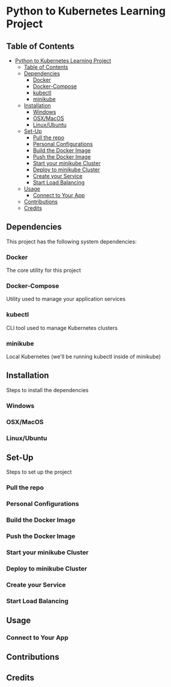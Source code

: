 # Python to Kubernetes Learning Project

## Table of Contents

- [Python to Kubernetes Learning Project](#python-to-kubernetes-learning-project)
  - [Table of Contents](#table-of-contents)
  - [Dependencies](#dependencies)
    - [Docker](#docker)
    - [Docker-Compose](#docker-compose)
    - [kubectl](#kubectl)
    - [minikube](#minikube)
  - [Installation](#installation)
    - [Windows](#windows)
    - [OSX/MacOS](#osxmacos)
    - [Linux/Ubuntu](#linuxubuntu)
  - [Set-Up](#set-up)
    - [Pull the repo](#pull-the-repo)
    - [Personal Configurations](#personal-configurations)
    - [Build the Docker Image](#build-the-docker-image)
    - [Push the Docker Image](#push-the-docker-image)
    - [Start your minikube Cluster](#start-your-minikube-cluster)
    - [Deploy to minikube Cluster](#deploy-to-minikube-cluster)
    - [Create your Service](#create-your-service)
    - [Start Load Balancing](#start-load-balancing)
  - [Usage](#usage)
    - [Connect to Your App](#connect-to-your-app)
  - [Contributions](#contributions)
  - [Credits](#credits)

## Dependencies

This project has the following system dependencies:

### Docker

The core utility for this project

### Docker-Compose

Utility used to manage your application services

### kubectl

CLI tool used to manage Kubernetes clusters

### minikube

Local Kubernetes (we'll be running kubectl inside of minikube)

## Installation

Steps to install the dependencies

### Windows

### OSX/MacOS

### Linux/Ubuntu

## Set-Up

Steps to set up the project

### Pull the repo

### Personal Configurations

### Build the Docker Image

### Push the Docker Image

### Start your minikube Cluster

### Deploy to minikube Cluster

### Create your Service

### Start Load Balancing

## Usage

### Connect to Your App

## Contributions

## Credits

